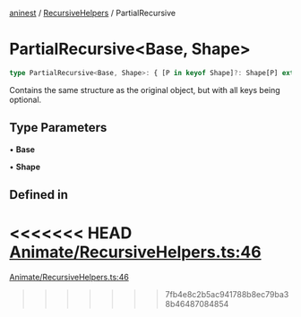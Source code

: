 [aninest](../../index.md) / [RecursiveHelpers](../index.md) / PartialRecursive

# PartialRecursive\<Base, Shape\>

```ts
type PartialRecursive<Base, Shape>: { [P in keyof Shape]?: Shape[P] extends Base ? Base : PartialRecursive<Base, Shape[P]> };
```

Contains the same structure as the original object, but with all keys
being optional.

## Type Parameters

• **Base**

• **Shape**

## Defined in

<<<<<<< HEAD
[Animate/RecursiveHelpers.ts:46](https://github.com/zphrs/aninest/tree//core/src/Animate/RecursiveHelpers.ts#L46)
=======
[Animate/RecursiveHelpers.ts:46](https://github.com/zphrs/aninest/blob/37209a6/src/Animate/RecursiveHelpers.ts#L46)
>>>>>>> 7fb4e8c2b5ac941788b8ec79ba38b46487084854
